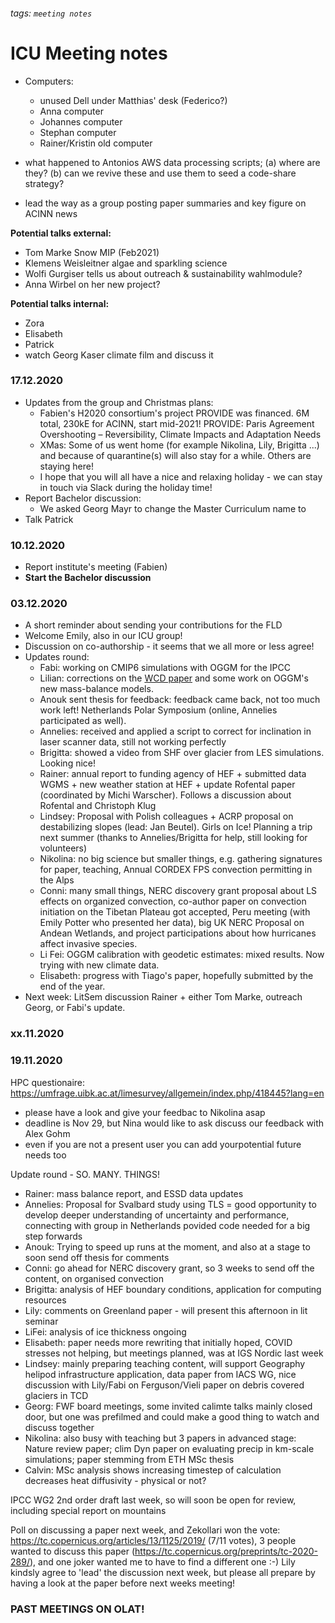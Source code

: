 ###### tags: `meeting notes`

# ICU Meeting notes

- Computers:
    - unused Dell under Matthias' desk (Federico?)
    - Anna computer
    - Johannes computer
    - Stephan computer
    - Rainer/Kristin old computer

- what happened to Antonios AWS data processing scripts; (a) where are they? (b) can we revive these and use them to seed a code-share strategy?
- lead the way as a group posting paper summaries and key figure on ACINN news

**Potential talks external:**
- Tom Marke Snow MIP (Feb2021)
- Klemens Weisleitner algae and sparkling science
- Wolfi Gurgiser tells us about outreach & sustainability wahlmodule?
- Anna Wirbel on her new project?

**Potential talks internal:**
- Zora
- Elisabeth
- Patrick
- watch Georg Kaser climate film and discuss it

### 17.12.2020

- Updates from the group and Christmas plans:
    - Fabien's H2020 consortium's project PROVIDE was financed. 6M total, 230kE for ACINN, start mid-2021! PROVIDE: Paris Agreement Overshooting – Reversibility, Climate Impacts and Adaptation Needs
    - XMas: Some of us went home (for example Nikolina, Lily, Brigitta ...) and because of quarantine(s) will also stay for a while. Others are staying here!
    - I hope that you will all have a nice and relaxing holiday - we can stay in touch via Slack during the holiday time!
- Report Bachelor discussion:
    - We asked Georg Mayr to change the Master Curriculum name to 
- Talk Patrick

### 10.12.2020

- Report institute's meeting (Fabien)
- **Start the Bachelor discussion**


### 03.12.2020

- A short reminder about sending your contributions for the FLD
- Welcome Emily, also in our ICU group!
- Discussion on co-authorship - it seems that we all more or less agree!
- Updates round:
    - Fabi: working on CMIP6 simulations with OGGM for the IPCC
    - Lilian: corrections on the [WCD paper](https://wcd.copernicus.org/preprints/wcd-2020-42/) and some work on OGGM's new mass-balance models.
    - Anouk sent thesis for feedback: feedback came back, not too much work left! Netherlands Polar Symposium (online, Annelies participated as well). 
    - Annelies: received and applied a script to correct for inclination in laser scanner data, still not working perfectly 
    - Brigitta: showed a video from SHF over glacier from LES simulations. Looking nice!
    - Rainer: annual report to funding agency of HEF + submitted data WGMS + new weather station at HEF + update Rofental paper (coordinated by Michi Warscher). Follows a discussion about Rofental and Christoph Klug
    - Lindsey: Proposal with Polish colleagues + ACRP proposal on destabilizing slopes (lead: Jan Beutel). Girls on Ice! Planning a trip next summer (thanks to Annelies/Brigitta for help, still looking for volunteers)
    - Nikolina: no big science but smaller things, e.g. gathering signatures for paper, teaching, Annual CORDEX FPS convection permitting in the Alps
    - Conni: many small things, NERC discovery grant proposal about LS effects on organized convection, co-author paper on convection initiation on the Tibetan Plateau got accepted, Peru meeting (with Emily Potter who presented her data), big UK NERC Proposal on Andean Wetlands, and project participations about how hurricanes affect invasive species.
    - Li Fei: OGGM calibration with geodetic estimates: mixed results. Now trying with new climate data.
    - Elisabeth: progress with Tiago's paper, hopefully submitted by the end of the year.
- Next week: LitSem discussion Rainer + either Tom Marke, outreach Georg, or Fabi's update.

### xx.11.2020


### 19.11.2020

HPC questionaire: https://umfrage.uibk.ac.at/limesurvey/allgemein/index.php/418445?lang=en
- please have a look and give your feedbac to Nikolina asap
- deadline is Nov 29, but Nina would like to ask discuss our feedback with Alex Gohm
- even if you are not a present user you can add yourpotential future needs too

Update round - SO. MANY. THINGS!
* Rainer: mass balance report, and ESSD data updates
* Annelies: Proposal for Svalbard study using TLS = good opportunity to develop deeper understanding of uncertainty and performance, connecting with group in Netherlands povided code needed for a big step forwards
* Anouk: Trying to speed up runs at the moment, and also at a stage to soon send off thesis for comments
* Conni: go ahead for NERC discovery grant, so 3 weeks to send off the content, on organised convection
* Brigitta: analysis of HEF boundary conditions, application for computing resources
* Lily: comments on Greenland paper - will present this afternoon in lit seminar
* LiFei: analysis of ice thickness ongoing
* Elisabeth: paper needs more rewriting that initially hoped, COVID stresses not helping, but meetings planned, was at IGS Nordic last week
* Lindsey: mainly preparing teaching content, will support Geography helipod infrastructure application, data paper from IACS WG, nice discussion with Lily/Fabi on Ferguson/Vieli paper on debris covered glaciers in TCD
* Georg: FWF board meetings, some invited calimte talks mainly closed door, but one was prefilmed and could make a good thing to watch and discuss together
* Nikolina: also busy with teaching but 3 papers in advanced stage: Nature review paper; clim Dyn paper on evaluating precip in km-scale simulations; paper stemming from ETH MSc thesis
* Calvin: MSc analysis shows increasing timestep of calculation decreases heat diffusivity - physical or not?

IPCC WG2 2nd order draft last week, so will soon be open for review, including special report on mountains

Poll on discussing a paper next week, and Zekollari won the vote: https://tc.copernicus.org/articles/13/1125/2019/ (7/11 votes), 3 people wanted to discuss this paper (https://tc.copernicus.org/preprints/tc-2020-289/), and one joker wanted me to have to find a different one :-)
Lily kindsly agree to 'lead' the discussion next week, but please all prepare by having a look at the paper before next weeks meeting!


### PAST MEETINGS ON OLAT!
